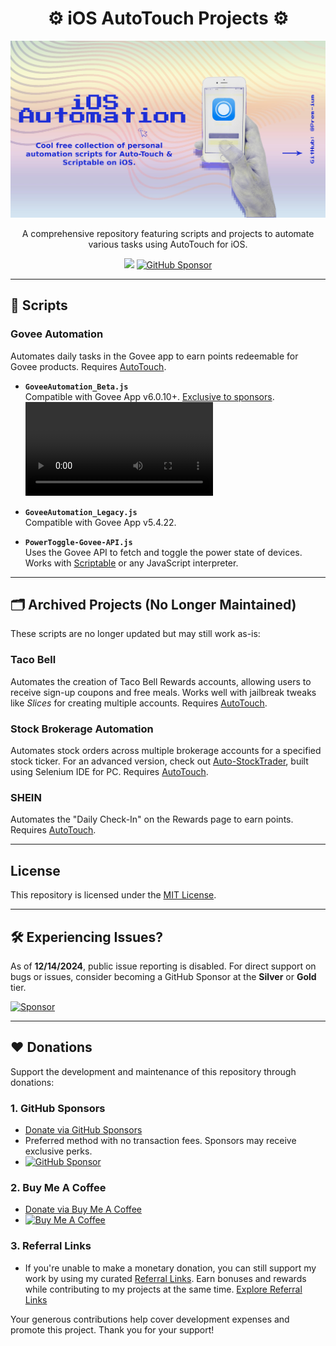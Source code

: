 <h1 align="center"> ⚙️ iOS AutoTouch Projects ⚙️ </h1>

<p align="center">
    <img src="https://github.com/Prem-ium/iOS-Automation/blob/main/.github/Assets/iOS-Automation.jpeg?raw=true" alt="iOS AutoTouch Projects Banner">
</p>

<p align="center">
    A comprehensive repository featuring scripts and projects to automate various tasks using AutoTouch for iOS.
</p>

<p align="center">
    <img src="https://img.shields.io/badge/javascript-%23323330.svg?style=for-the-badge&logo=javascript&logoColor=%23F7DF1E"/>
    <a href="https://github.com/sponsors/Prem-ium" target="_blank">
        <img src="https://img.shields.io/badge/sponsor-30363D?style=for-the-badge&logo=GitHub-Sponsors&logoColor=#EA4AAA" alt="GitHub Sponsor"/>
    </a>
</p>

---

## 📜 Scripts

### Govee Automation
Automates daily tasks in the Govee app to earn points redeemable for Govee products. Requires [AutoTouch](https://autotouch.net/).

- **`GoveeAutomation_Beta.js`**  
  Compatible with Govee App v6.0.10+. [Exclusive to sponsors](https://github.com/sponsors/Prem-ium).  
  <video src="https://github.com/user-attachments/assets/0f0db25b-5fc8-4985-a395-b72238e65e9a" controls="controls" style="max-width: 100%; height: auto;">
    Your browser does not support video tags.  
    <a href="https://github.com/user-attachments/assets/0f0db25b-5fc8-4985-a395-b72238e65e9a">Click to view video</a>  
  </video>

- **`GoveeAutomation_Legacy.js`**  
  Compatible with Govee App v5.4.22.

- **`PowerToggle-Govee-API.js`**  
  Uses the Govee API to fetch and toggle the power state of devices. Works with [Scriptable](https://scriptable.app/) or any JavaScript interpreter.

---

## 🗂️ Archived Projects (No Longer Maintained)
These scripts are no longer updated but may still work as-is:

### Taco Bell  
Automates the creation of Taco Bell Rewards accounts, allowing users to receive sign-up coupons and free meals. Works well with jailbreak tweaks like *Slices* for creating multiple accounts. Requires [AutoTouch](https://autotouch.net/).

### Stock Brokerage Automation  
Automates stock orders across multiple brokerage accounts for a specified stock ticker. For an advanced version, check out [Auto-StockTrader](https://github.com/Prem-ium/Auto-StockTrader), built using Selenium IDE for PC. Requires [AutoTouch](https://autotouch.net/).

### SHEIN  
Automates the "Daily Check-In" on the Rewards page to earn points. Requires [AutoTouch](https://autotouch.net/).

---

## License
This repository is licensed under the [MIT License](https://choosealicense.com/licenses/mit/).

---

## 🛠️ Experiencing Issues?  
As of **12/14/2024**, public issue reporting is disabled. For direct support on bugs or issues, consider becoming a GitHub Sponsor at the **Silver** or **Gold** tier.  

[![Sponsor](https://img.shields.io/badge/sponsor-30363D?style=for-the-badge&logo=GitHub-Sponsors&logoColor=#white)](https://github.com/sponsors/Prem-ium)

---

## ❤️ Donations
Support the development and maintenance of this repository through donations:

### 1. **GitHub Sponsors**  
- [Donate via GitHub Sponsors](https://github.com/sponsors/Prem-ium)  
- Preferred method with no transaction fees. Sponsors may receive exclusive perks.  
- [![GitHub Sponsor](https://img.shields.io/badge/sponsor-30363D?style=for-the-badge&logo=GitHub-Sponsors&logoColor=#EA4AAA)](https://github.com/sponsors/Prem-ium)

### 2. **Buy Me A Coffee**  
- [Donate via Buy Me A Coffee](https://www.buymeacoffee.com/prem.ium)  
- [![Buy Me A Coffee](https://img.shields.io/badge/Buy%20Me%20a%20Coffee-ffdd00?style=for-the-badge&logo=buy-me-a-coffee&logoColor=black)](https://www.buymeacoffee.com/prem.ium)

### 3. **Referral Links**  
- If you're unable to make a monetary donation, you can still support my work by using my curated [Referral Links](https://github.com/Prem-ium/Referral-Link-Me/blob/main/README.md). Earn bonuses and rewards while contributing to my projects at the same time. [Explore Referral Links](https://github.com/Prem-ium/Referral-Link-Me/blob/main/README.md)

Your generous contributions help cover development expenses and promote this project. Thank you for your support!
